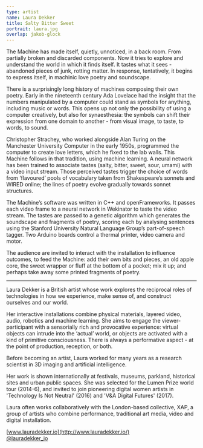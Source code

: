 ```yaml
---
type: artist
name: Laura Dekker
title: Salty Bitter Sweet
portrait: laura.jpg
overlap: jakob-glock
---
```


The Machine has made itself, quietly, unnoticed, in a back room.  From partially broken and discarded components.  Now it tries to explore and understand the world in which it finds itself.  It tastes what it sees - abandoned pieces of junk, rotting matter.  In response, tentatively, it begins to express itself, in machinic love poetry and soundscape.

There is a surprisingly long history of machines composing their own poetry.  Early in the nineteenth century Ada Lovelace had the insight that the numbers manipulated by a computer could stand as symbols for anything, including music or words. This opens up not only the possibility of using a computer creatively, but also for synaesthesia: the symbols can shift their expression from one domain to another - from visual image, to taste, to words, to sound.

Christopher Strachey, who worked alongside Alan Turing on the Manchester University Computer in the early 1950s, programmed the computer to create love letters, which he fixed to the lab walls. This Machine follows in that tradition, using machine learning.  A neural network has been trained to associate tastes (salty, bitter, sweet, sour, umami) with a video input stream.  Those perceived tastes trigger the choice of words from ‘flavoured’ pools of vocabulary taken from Shakespeare’s sonnets and WIRED online; the lines of poetry evolve gradually towards sonnet structures.

The Machine’s software was written in C++ and openFrameworks.  It passes each video frame to a neural network in Wekinator to taste the video stream.  The tastes are passed to a genetic algorithm which generates the soundscape and fragments of poetry, scoring each by analysing sentences using the Stanford University Natural Language Group’s part-of-speech tagger.  Two Arduino boards control a thermal printer, video camera and motor.

The audience are invited to interact with the installation to influence outcomes, to feed the Machine: add their own bits and pieces, an old apple core, the sweet wrapper or fluff at the bottom of a pocket; mix it up; and perhaps take away some printed fragments of poetry.

---

Laura Dekker is a British artist whose work explores the reciprocal roles of technologies in how we experience, make sense of, and construct ourselves and our world.

Her interactive installations combine physical materials, layered video, audio, robotics and machine learning.  She aims to engage the viewer-participant with a sensorially rich and provocative experience: virtual objects can intrude into the ‘actual’ world, or objects are activated with a kind of primitive consciousness.  There is always a performative aspect - at the point of production, reception, or both.

Before becoming an artist, Laura worked for many years as a research scientist in 3D imaging and artificial intelligence.

Her work is shown internationally at festivals, museums, parkland, historical sites and urban public spaces.  She was selected for the Lumen Prize world tour (2014-6), and invited to join pioneering digital women artists in 'Technology Is Not Neutral' (2016) and 'V&A Digital Futures' (2017).

Laura often works collaboratively with the London-based collective, XAP, a group of artists who combine performance, traditional art media, video and digital installation.

[www.lauradekker.io](http://www.lauradekker.io/)  
[@lauradekker_io](https://twitter.com/lauradekker_io)
